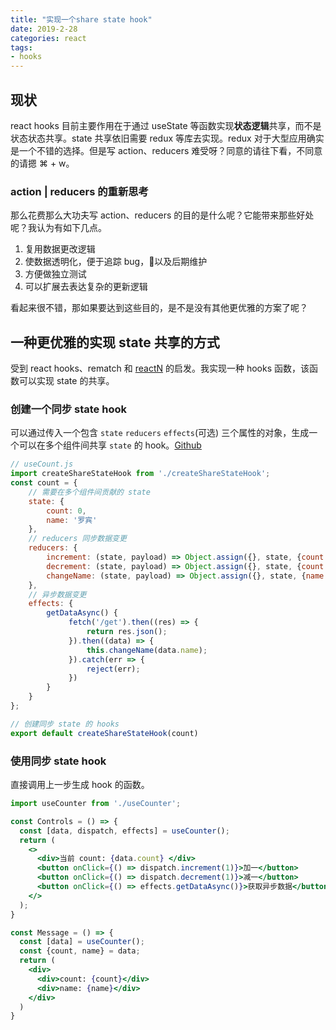 ```yaml
---
title: "实现一个share state hook"
date: 2019-2-28
categories: react
tags: 
- hooks
---
```


## 现状

react hooks 目前主要作用在于通过 useState 等函数实现**状态逻辑**共享，而不是状态状态共享。state 共享依旧需要 redux 等库去实现。redux 对于大型应用确实是一个不错的选择。但是写 action、reducers 难受呀？同意的请往下看，不同意的请摁 ⌘ + w。

<!-- more -->

### action | reducers 的重新思考

那么花费那么大功夫写 action、reducers 的目的是什么呢？它能带来那些好处呢？我认为有如下几点。
1. 复用数据更改逻辑
2. 使数据透明化，便于追踪 bug，以及后期维护
3. 方便做独立测试
4. 可以扩展去表达复杂的更新逻辑

看起来很不错，那如果要达到这些目的，是不是没有其他更优雅的方案了呢？

## 一种更优雅的实现 state 共享的方式

受到 react hooks、rematch 和 [reactN](https://github.com/CharlesStover/reactn#readme) 的启发。我实现一种 hooks 函数，该函数可以实现 state 的共享。

### 创建一个同步 state hook

可以通过传入一个包含 `state` `reducers` `effects`(可选) 三个属性的对象，生成一个可以在多个组件间共享 `state` 的 hook。[Github](https://github.com/winixt/restate)

```javascript
// useCount.js
import createShareStateHook from './createShareStateHook';
const count = {
    // 需要在多个组件间贡献的 state
    state: {
        count: 0,
        name: '罗宾'
    },
    // reducers 同步数据变更
    reducers: {
        increment: (state, payload) => Object.assign({}, state, {count: state.count + payload}),
        decrement: (state, payload) => Object.assign({}, state, {count: state.count - payload}),
        changeName: (state, payload) => Object.assign({}, state, {name: payload}),
    },
    // 异步数据变更
    effects: {
        getDataAsync() {
             fetch('/get').then((res) => {
                 return res.json();
             }).then((data) => {
                 this.changeName(data.name);
             }).catch(err => {
                 reject(err);
             })
        }
    }
};

// 创建同步 state 的 hooks
export default createShareStateHook(count)
```

### 使用同步 state hook

直接调用上一步生成 hook 的函数。
```jsx
import useCounter from './useCounter';

const Controls = () => {
  const [data, dispatch, effects] = useCounter();
  return (
    <>
      <div>当前 count: {data.count} </div>
      <button onClick={() => dispatch.increment(1)}>加一</button>
      <button onClick={() => dispatch.decrement(1)}>减一</button>
      <button onClick={() => effects.getDataAsync()}>获取异步数据</button>
    </>
  );
}

const Message = () => {
  const [data] = useCounter();
  const {count, name} = data;
  return (
    <div>
      <div>count: {count}</div>
      <div>name: {name}</div>
    </div>
  )
}
```